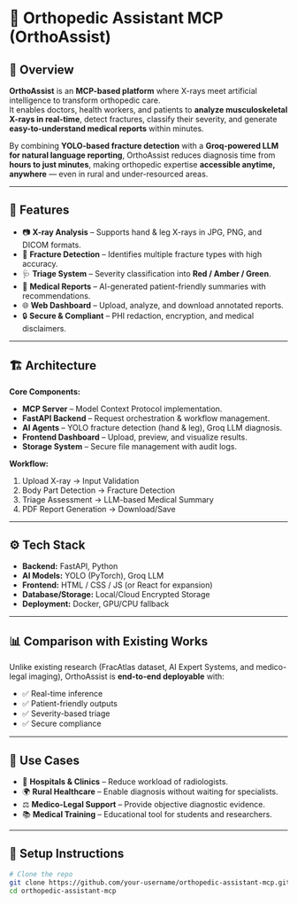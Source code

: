 # 🦴 Orthopedic Assistant MCP (OrthoAssist)

## 📌 Overview
**OrthoAssist** is an **MCP-based platform** where X-rays meet artificial intelligence to transform orthopedic care.  
It enables doctors, health workers, and patients to **analyze musculoskeletal X-rays in real-time**, detect fractures, classify their severity, and generate **easy-to-understand medical reports** within minutes.  

By combining **YOLO-based fracture detection** with a **Groq-powered LLM for natural language reporting**, OrthoAssist reduces diagnosis time from **hours to just minutes**, making orthopedic expertise **accessible anytime, anywhere** — even in rural and under-resourced areas.  

---

## 🚀 Features
- 📷 **X-ray Analysis** – Supports hand & leg X-rays in JPG, PNG, and DICOM formats.  
- 🤖 **Fracture Detection** – Identifies multiple fracture types with high accuracy.  
- 🩺 **Triage System** – Severity classification into **Red / Amber / Green**.  
- 📝 **Medical Reports** – AI-generated patient-friendly summaries with recommendations.  
- 🌐 **Web Dashboard** – Upload, analyze, and download annotated reports.  
- 🔒 **Secure & Compliant** – PHI redaction, encryption, and medical disclaimers.  

---

## 🏗 Architecture
**Core Components:**
- **MCP Server** – Model Context Protocol implementation.  
- **FastAPI Backend** – Request orchestration & workflow management.  
- **AI Agents** – YOLO fracture detection (hand & leg), Groq LLM diagnosis.  
- **Frontend Dashboard** – Upload, preview, and visualize results.  
- **Storage System** – Secure file management with audit logs.  

**Workflow:**  
1. Upload X-ray → Input Validation  
2. Body Part Detection → Fracture Detection  
3. Triage Assessment → LLM-based Medical Summary  
4. PDF Report Generation → Download/Save  

---

## ⚙️ Tech Stack
- **Backend:** FastAPI, Python  
- **AI Models:** YOLO (PyTorch), Groq LLM  
- **Frontend:** HTML / CSS / JS (or React for expansion)  
- **Database/Storage:** Local/Cloud Encrypted Storage  
- **Deployment:** Docker, GPU/CPU fallback  

---

## 📊 Comparison with Existing Works
Unlike existing research (FracAtlas dataset, AI Expert Systems, and medico-legal imaging), OrthoAssist is **end-to-end deployable** with:  
- ✅ Real-time inference  
- ✅ Patient-friendly outputs  
- ✅ Severity-based triage  
- ✅ Secure compliance  

---

## 🌟 Use Cases
- 🏥 **Hospitals & Clinics** – Reduce workload of radiologists.  
- 🌍 **Rural Healthcare** – Enable diagnosis without waiting for specialists.  
- ⚖️ **Medico-Legal Support** – Provide objective diagnostic evidence.  
- 📚 **Medical Training** – Educational tool for students and researchers.  

---

## 🔧 Setup Instructions
```bash
# Clone the repo
git clone https://github.com/your-username/orthopedic-assistant-mcp.git
cd orthopedic-assistant-mcp


